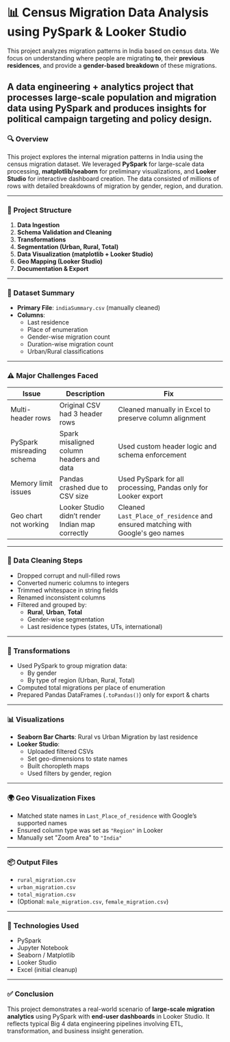 # 📊 Census Migration Data Analysis using PySpark & Looker Studio

This project analyzes migration patterns in India based on census data. We focus on understanding where people are migrating **to**, their **previous residences**, and provide a **gender-based breakdown** of these migrations.

A data engineering + analytics project that processes large-scale population and migration data using PySpark and produces insights for political campaign targeting and policy design.
---
### 🔍 Overview
This project explores the internal migration patterns in India using the census migration dataset. We leveraged **PySpark** for large-scale data processing, **matplotlib/seaborn** for preliminary visualizations, and **Looker Studio** for interactive dashboard creation. The data consisted of millions of rows with detailed breakdowns of migration by gender, region, and duration.

---

### 🧱 Project Structure

1. **Data Ingestion**
2. **Schema Validation and Cleaning**
3. **Transformations**
4. **Segmentation (Urban, Rural, Total)**
5. **Data Visualization (matplotlib + Looker Studio)**
6. **Geo Mapping (Looker Studio)**
7. **Documentation & Export**

---

### 📂 Dataset Summary

- **Primary File**: `indiaSummary.csv` (manually cleaned)
- **Columns**:
  - Last residence
  - Place of enumeration
  - Gender-wise migration count
  - Duration-wise migration count
  - Urban/Rural classifications

---

### ⚠️ Major Challenges Faced

| Issue | Description | Fix |
|------|-------------|-----|
| Multi-header rows | Original CSV had 3 header rows | Cleaned manually in Excel to preserve column alignment |
| PySpark misreading schema | Spark misaligned column headers and data | Used custom header logic and schema enforcement |
| Memory limit issues | Pandas crashed due to CSV size | Used PySpark for all processing, Pandas only for Looker export |
| Geo chart not working | Looker Studio didn’t render Indian map correctly | Cleaned `Last_Place_of_residence` and ensured matching with Google's geo names |

---

### 🧹 Data Cleaning Steps

- Dropped corrupt and null-filled rows
- Converted numeric columns to integers
- Trimmed whitespace in string fields
- Renamed inconsistent columns
- Filtered and grouped by:
  - **Rural**, **Urban**, **Total**
  - Gender-wise segmentation
  - Last residence types (states, UTs, international)

---

### 🔄 Transformations

- Used PySpark to group migration data:
  - By gender
  - By type of region (Urban, Rural, Total)
- Computed total migrations per place of enumeration
- Prepared Pandas DataFrames (`.toPandas()`) only for export & charts

---

### 📊 Visualizations

- **Seaborn Bar Charts**: Rural vs Urban Migration by last residence
- **Looker Studio**:
  - Uploaded filtered CSVs
  - Set geo-dimensions to state names
  - Built choropleth maps
  - Used filters by gender, region

---

### 🌍 Geo Visualization Fixes

- Matched state names in `Last_Place_of_residence` with Google’s supported names
- Ensured column type was set as `"Region"` in Looker
- Manually set "Zoom Area" to `"India"`

---

### 📦 Output Files

- `rural_migration.csv`
- `urban_migration.csv`
- `total_migration.csv`
- (Optional: `male_migration.csv`, `female_migration.csv`)

---

### 📁 Technologies Used

- PySpark
- Jupyter Notebook
- Seaborn / Matplotlib
- Looker Studio
- Excel (initial cleanup)

---

### ✅ Conclusion

This project demonstrates a real-world scenario of **large-scale migration analytics** using PySpark with **end-user dashboards** in Looker Studio. It reflects typical Big 4 data engineering pipelines involving ETL, transformation, and business insight generation.

